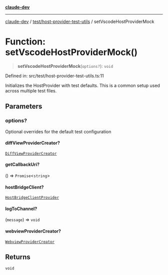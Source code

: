 [**claude-dev**](../../../README.md)

***

[claude-dev](../../../README.md) / [test/host-provider-test-utils](../README.md) / setVscodeHostProviderMock

# Function: setVscodeHostProviderMock()

> **setVscodeHostProviderMock**(`options?`): `void`

Defined in: src/test/host-provider-test-utils.ts:11

Initializes the HostProvider with test defaults.
This is a common setup used across multiple test files.

## Parameters

### options?

Optional overrides for the default test configuration

#### diffViewProviderCreator?

[`DiffViewProviderCreator`](../../../hosts/host-provider/type-aliases/DiffViewProviderCreator.md)

#### getCallbackUri?

() => `Promise`\<`string`\>

#### hostBridgeClient?

[`HostBridgeClientProvider`](../../../hosts/host-provider-types/interfaces/HostBridgeClientProvider.md)

#### logToChannel?

(`message`) => `void`

#### webviewProviderCreator?

[`WebviewProviderCreator`](../../../hosts/host-provider/type-aliases/WebviewProviderCreator.md)

## Returns

`void`
